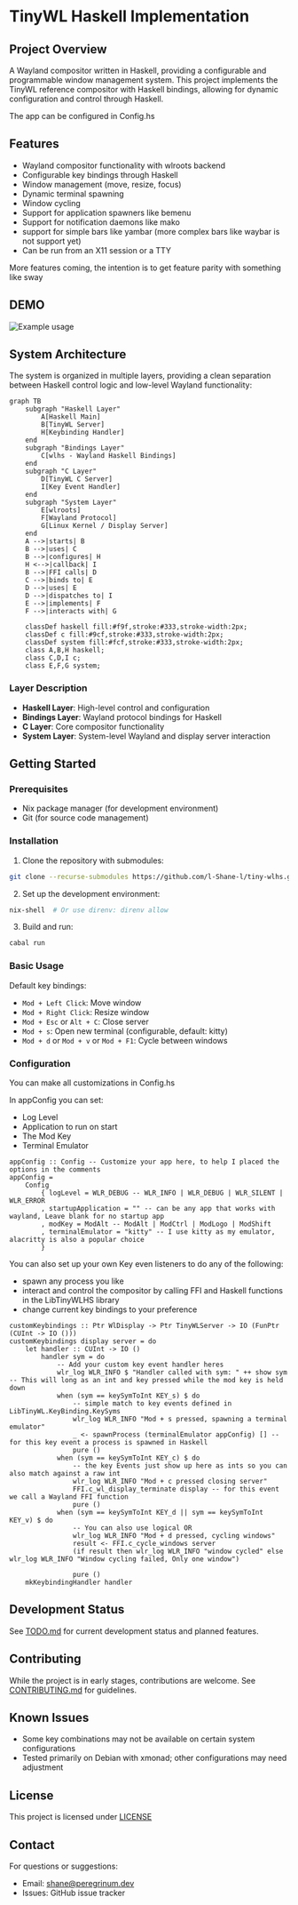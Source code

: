 # TinyWL Haskell Implementation

## Project Overview

A Wayland compositor written in Haskell, providing a configurable and programmable window management system. This project implements the TinyWL reference compositor with Haskell bindings, allowing for dynamic configuration and control through Haskell.

The app can be configured in Config.hs

## Features

- Wayland compositor functionality with wlroots backend
- Configurable key bindings through Haskell
- Window management (move, resize, focus)
- Dynamic terminal spawning
- Window cycling
- Support for application spawners like bemenu
- Support for notification daemons like mako
- support for simple bars like yambar (more complex bars like waybar is not support yet)
- Can be run from an X11 session or a TTY

More features coming, the intention is to get feature parity with something like sway

## DEMO

![Example usage](./documents/output.gif)

## System Architecture

The system is organized in multiple layers, providing a clean separation between Haskell control logic and low-level Wayland functionality:

```mermaid
graph TB
    subgraph "Haskell Layer"
        A[Haskell Main]
        B[TinyWL Server]
        H[Keybinding Handler]
    end
    subgraph "Bindings Layer"
        C[wlhs - Wayland Haskell Bindings]
    end
    subgraph "C Layer"
        D[TinyWL C Server]
        I[Key Event Handler]
    end
    subgraph "System Layer"
        E[wlroots]
        F[Wayland Protocol]
        G[Linux Kernel / Display Server]
    end
    A -->|starts| B
    B -->|uses| C
    B -->|configures| H
    H <-->|callback| I
    B -->|FFI calls| D
    C -->|binds to| E
    D -->|uses| E
    D -->|dispatches to| I
    E -->|implements| F
    F -->|interacts with| G

    classDef haskell fill:#f9f,stroke:#333,stroke-width:2px;
    classDef c fill:#9cf,stroke:#333,stroke-width:2px;
    classDef system fill:#fcf,stroke:#333,stroke-width:2px;
    class A,B,H haskell;
    class C,D,I c;
    class E,F,G system;
```

### Layer Description

- **Haskell Layer**: High-level control and configuration
- **Bindings Layer**: Wayland protocol bindings for Haskell
- **C Layer**: Core compositor functionality
- **System Layer**: System-level Wayland and display server interaction

## Getting Started

### Prerequisites

- Nix package manager (for development environment)
- Git (for source code management)

### Installation

1. Clone the repository with submodules:

```bash
git clone --recurse-submodules https://github.com/l-Shane-l/tiny-wlhs.git
```

2. Set up the development environment:

```bash
nix-shell  # Or use direnv: direnv allow
```

3. Build and run:

```bash
cabal run
```

### Basic Usage

Default key bindings:

- `Mod + Left Click`: Move window
- `Mod + Right Click`: Resize window
- `Mod + Esc` or `Alt + C`: Close server
- `Mod + s`: Open new terminal (configurable, default: kitty)
- `Mod + d` or `Mod + v` or `Mod + F1`: Cycle between windows

### Configuration

You can make all customizations in Config.hs

In appConfig you can set:

- Log Level
- Application to run on start
- The Mod Key
- Terminal Emulator

```
appConfig :: Config -- Customize your app here, to help I placed the options in the comments
appConfig =
    Config
        { logLevel = WLR_DEBUG -- WLR_INFO | WLR_DEBUG | WLR_SILENT | WLR_ERROR
        , startupApplication = "" -- can be any app that works with wayland, Leave blank for no startup app
        , modKey = ModAlt -- ModAlt | ModCtrl | ModLogo | ModShift
        , terminalEmulator = "kitty" -- I use kitty as my emulator, alacritty is also a popular choice
        }
```

You can also set up your own Key even listeners to do any of the following:

- spawn any process you like
- interact and control the compositor by calling FFI and Haskell functions in the LibTinyWLHS library
- change current key bindings to your preference

```
customKeybindings :: Ptr WlDisplay -> Ptr TinyWLServer -> IO (FunPtr (CUInt -> IO ()))
customKeybindings display server = do
    let handler :: CUInt -> IO ()
        handler sym = do
            -- Add your custom key event handler heres
            wlr_log WLR_INFO $ "Handler called with sym: " ++ show sym -- This will long as an int and key pressed while the mod key is held down
            when (sym == keySymToInt KEY_s) $ do
                -- simple match to key events defined in LibTinyWL.KeyBinding.KeySyms
                wlr_log WLR_INFO "Mod + s pressed, spawning a terminal emulator"
                _ <- spawnProcess (terminalEmulator appConfig) [] -- for this key event a process is spawned in Haskell
                pure ()
            when (sym == keySymToInt KEY_c) $ do
                -- the key Events just show up here as ints so you can also match against a raw int
                wlr_log WLR_INFO "Mod + c pressed closing server"
                FFI.c_wl_display_terminate display -- for this event we call a Wayland FFI function
                pure ()
            when (sym == keySymToInt KEY_d || sym == keySymToInt KEY_v) $ do
                -- You can also use logical OR
                wlr_log WLR_INFO "Mod + d pressed, cycling windows"
                result <- FFI.c_cycle_windows server
                (if result then wlr_log WLR_INFO "window cycled" else wlr_log WLR_INFO "Window cycling failed, Only one window")

                pure ()
    mkKeybindingHandler handler
```

## Development Status

See [TODO.md](TODO.md) for current development status and planned features.

## Contributing

While the project is in early stages, contributions are welcome. See [CONTRIBUTING.md](CONTRIBUTING.md) for guidelines.

## Known Issues

- Some key combinations may not be available on certain system configurations
- Tested primarily on Debian with xmonad; other configurations may need adjustment

## License

This project is licensed under [LICENSE](LICENSE)

## Contact

For questions or suggestions:

- Email: shane@peregrinum.dev
- Issues: GitHub issue tracker
